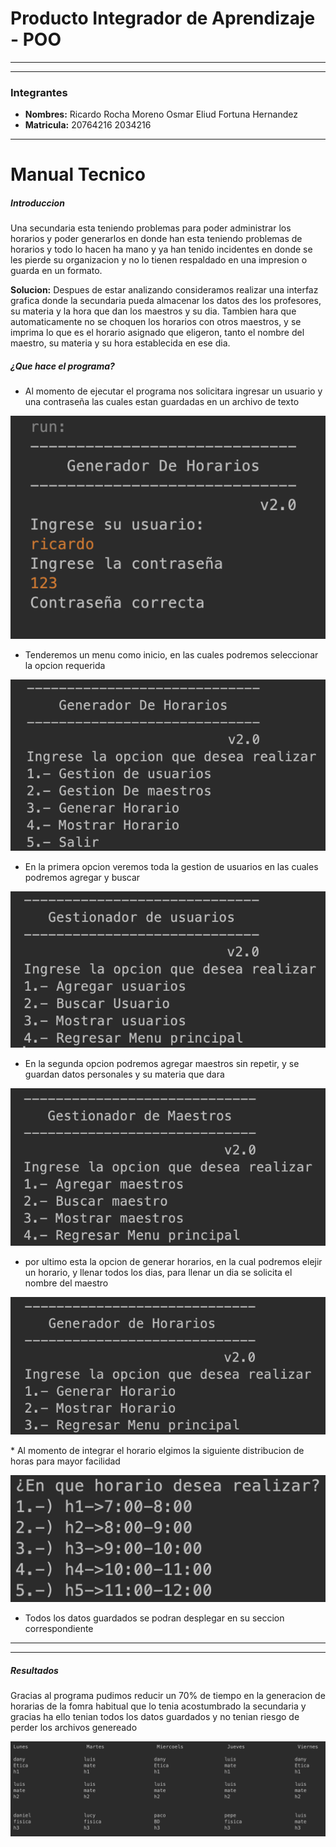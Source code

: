 # Producto Integrador de Aprendizaje - POO
___
___

### Integrantes
* **Nombres:**
Ricardo Rocha Moreno
Osmar Eliud Fortuna Hernandez
* **Matricula:**
20764216
2034216
___
# Manual Tecnico
##### Introduccion
Una secundaria esta teniendo problemas para poder administrar los horarios y poder generarlos en donde han esta teniendo problemas de horarios y todo lo hacen ha mano y ya han tenido incidentes en donde se les pierde su organizacion y no lo tienen respaldado en una impresion o guarda en un formato.


**Solucion:** Despues de estar analizando consideramos realizar una interfaz grafica donde la secundaria pueda almacenar los datos des los profesores, su materia y la hora que dan los maestros y su dia. Tambien hara que automaticamente no se choquen los horarios con otros maestros, y se imprima lo que es el horario asignado que eligeron, tanto el nombre del maestro, su materia y su hora establecida en ese dia.


##### ¿Que hace el programa?



* Al momento de ejecutar el programa nos solicitara ingresar un usuario y una contraseña las cuales estan guardadas en un archivo de texto

<p align="center">
  <img src="Documentos/foto1.png">
</p>



* Tenderemos un menu como inicio, en las cuales podremos seleccionar la opcion requerida
<p align="center">
  <img src="Documentos/foto2.png">
</p>

* En la primera opcion veremos toda la gestion de usuarios en las cuales podremos agregar y buscar
<p align="center">
  <img src="Documentos/foto3.png">
</p>

* En la segunda opcion podremos agregar maestros sin repetir, y se guardan datos personales y su materia que dara
<p align="center">
  <img src="Documentos/foto4.png">
</p>

* por ultimo esta la opcion de generar horarios, en la cual podremos elejir un horario, y llenar todos los dias, para llenar un dia se solicita el nombre del maestro
 <p align="center">
  <img src="Documentos/foto5.png">
</p>
* Al momento de integrar el horario elgimos la siguiente distribucion de horas para mayor facilidad
 <p align="center">
  <img src="Documentos/foto7.png">
</p>



* Todos los datos guardados se podran desplegar en su seccion correspondiente
---
---
##### Resultados
Gracias al programa pudimos reducir un 70% de tiempo en la generacion de horarias de la fomra habitual que lo tenia acostumbrado la secundaria y gracias ha ello tenian todos los datos guardados y no tenian riesgo de perder los archivos genereado
<p align="center">
  <img src="Documentos/foto6.png">
</p>
